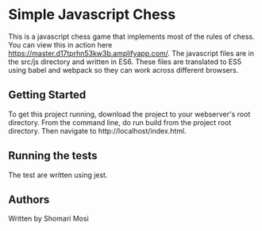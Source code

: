 # Simple Javascript Chess

This is a javascript chess game that implements most of the rules of chess. You can view this in 
action here https://master.d17tprhn53kw3b.amplifyapp.com/. The javascript files are in the src/js directory and written
in ES6. These files are translated to ES5 using babel and webpack so they can work across different browsers. 

## Getting Started

To get this project running, download the project to your webserver's root directory. 
From the command line, do run build from the project root directory. Then navigate
to http://localhost/index.html. 

## Running the tests

The test are written using jest. 

## Authors

Written by Shomari Mosi

